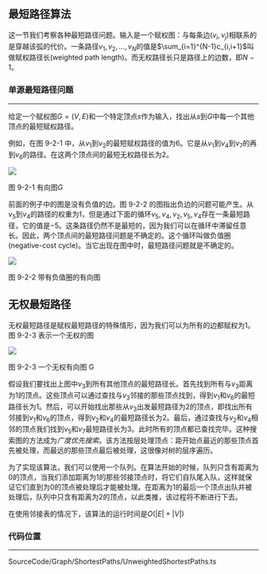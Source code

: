 <!-- @format -->
<!-- @format -->

## 最短路径算法

这一节我们考察各种最短路径问题。输入是一个赋权图：与每条边$(v_i,v_j)$相联系的是穿越该弧的代价。一条路径$v_1,v_2,...,v_N$的值是$\sum_{i=1}^{N-1}c_{i,i+1}$叫做赋权路径长(weighted path length)。而无权路径长只是路径上的边数，即$N-1$。

### 单源最短路径问题

---

给定一个赋权图$G=(V,E)$和一个特定顶点$s$作为输入，找出从$s$到$G$中每一个其他顶点的最短赋权路径。

例如，在图 9-2-1 中，从$v_1$到$v_2$的最短赋权路径的值为$6$。它是从$v_1$到$v_4$到$v_7$的再到$v_6$的路径。在这两个顶点间的最短无权路径长为$2$。

<image  src="../../../Assets/Images/ch9/9-2-1.png"/>

图 9-2-1 有向图$G$

前面的例子中的图是没有负值的边。图 9-2-2 的图指出负边的问题可能产生。从$v_5$到$v_4$的路径的权重为$1$，但是通过下面的循环$v_5,v_4,v_2,v_5,v_4$存在一条最短路径，它的值是$-5$。这条路径仍然不是最短的，因为我们可以在循环中滞留任意长。因此，两个顶点间的最短路径问题是不确定的。这个循环叫做负值圈(negative-cost cycle)。当它出现在图中时，最短路径问题就是不确定的。

<image  src="../../../Assets/Images/ch9/9-2-2.png"/>

图 9-2-2 带有负值圈的有向图

## 无权最短路径

无权最短路径是赋权最短路径的特殊情形，因为我们可以为所有的边都赋权为$1$。 图 9-2-3 表示一个无权的图

<image src="../../../../Assets/Images/ch9/9-2-3.png">

图 9-2-3 一个无权有向图 G

假设我们要找出上图中$v_3$到所有其他顶点的最短路径长。首先找到所有与$v_3$距离为$1$的顶点。这些顶点可以通过查找与$v_3$邻接的那些顶点找到，得到$v_1$和$v_6$的最短路径长为$1$。然后，可以开始找出那些从$v_3$出发最短路径为$2$的顶点，即找出所有邻接到$v_1$和$v_6$的顶点，得到$v_2$和$v_4$的最短路径长为$2$。最后，通过查找与$v_2$和$v_4$相邻的顶点我们找到$v_5$和$v_7$最短路径长为$3$。此时所有的顶点都已查找完毕。这种搜索图的方法成为*广度优先搜索*。该方法按层处理顶点：距开始点最近的那些顶点首先被处理，而最远的那些顶点最后被处理，这很像对树的层序遍历。

为了实现该算法，我们可以使用一个队列。在算法开始的时候，队列只含有距离为$0$的顶点，当我们添加距离为$1$的那些邻接顶点时，将它们自队尾入队，这样就保证它们直到为$0$的顶点被处理后才能被处理。在距离为$1$的最后一个顶点出队并被处理后，队列中只含有距离为$2$的顶点，以此类推，该过程将不断进行下去。

在使用邻接表的情况下，该算法的运行时间是$O(|E|+|V|)$

### 代码位置

---

SourceCode/Graph/ShortestPaths/UnweightedShortestPaths.ts
